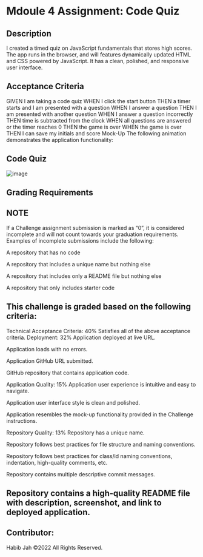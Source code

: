 # Mdoule 4 Assignment: Code Quiz

## Description
I created a timed quiz on JavaScript fundamentals that stores high scores. The app runs in the browser, and will features dynamically updated HTML and CSS powered by JavaScript. It has a clean, polished, and responsive user interface. 

## Acceptance Criteria
GIVEN I am taking a code quiz
WHEN I click the start button
THEN a timer starts and I am presented with a question
WHEN I answer a question
THEN I am presented with another question
WHEN I answer a question incorrectly
THEN time is subtracted from the clock
WHEN all questions are answered or the timer reaches 0
THEN the game is over
WHEN the game is over
THEN I can save my initials and score
Mock-Up
The following animation demonstrates the application functionality:

## Code Quiz
![image](https://user-images.githubusercontent.com/107855022/186553496-0dad0da1-74be-4637-bdaa-8ce1c76904b6.png)


## Grading Requirements


## NOTE
If a Challenge assignment submission is marked as “0”, it is considered incomplete and will not count towards your graduation requirements. Examples of incomplete submissions include the following:

A repository that has no code

A repository that includes a unique name but nothing else

A repository that includes only a README file but nothing else

A repository that only includes starter code

## This challenge is graded based on the following criteria:

Technical Acceptance Criteria: 40%
Satisfies all of the above acceptance criteria.
Deployment: 32%
Application deployed at live URL.

Application loads with no errors.

Application GitHub URL submitted.

GitHub repository that contains application code.

Application Quality: 15%
Application user experience is intuitive and easy to navigate.

Application user interface style is clean and polished.

Application resembles the mock-up functionality provided in the Challenge instructions.

Repository Quality: 13%
Repository has a unique name.

Repository follows best practices for file structure and naming conventions.

Repository follows best practices for class/id naming conventions, indentation, high-quality comments, etc.

Repository contains multiple descriptive commit messages.

Repository contains a high-quality README file with description, screenshot, and link to deployed application.
---
## Contributor:
Habib Jah  ©2022 All Rights Reserved.
